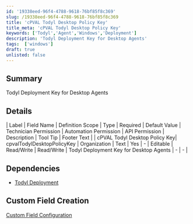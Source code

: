 ```yaml
---
id: '19338eed-96f4-4788-9618-76bf85f8c369'
slug: /19338eed-96f4-4788-9618-76bf85f8c369
title: 'cPVAL Todyl Desktop Policy Key'
title_meta: 'cPVAL Todyl Desktop Policy Key'
keywords: ['Todyl','Agent','Windows','Deployment']
description: 'Todyl Deployment Key for Desktop Agents'
tags:  ['windows']
draft: true
unlisted: false
---
```


## Summary
Todyl Deployment Key for Desktop Agents

## Details

| Label | Field Name | Definition Scope | Type | Required | Default Value | Technician Permission | Automation Permission | API Permission | Description | Tool Tip | Footer Text |
| cPVAL Todyl Desktop Policy Key| cpvalTodylDesktopPolicyKey | Organization | Text | Yes | - | Editable | Read/Write | Read/Write | Todyl Deployment Key for Desktop Agents | - | - |

## Dependencies
- [Todyl Deployment](/docs/3ed0cf6e-1e51-419e-8fd3-5d689ef6f629)

## Custom Field Creation

[Custom Field Configuration](https://github.com/ProVal-Tech/ninjarmm/blob/main/custom-fields/cpval-todyl-desktop-policy-key.toml)

